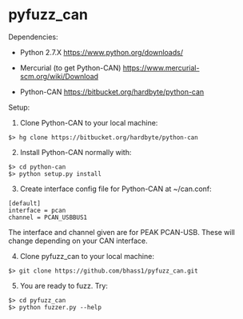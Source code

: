 # pyfuzz_can

Dependencies:
- Python 2.7.X
  https://www.python.org/downloads/
  
- Mercurial (to get Python-CAN)
  https://www.mercurial-scm.org/wiki/Download
  
- Python-CAN 
  https://bitbucket.org/hardbyte/python-can
  
Setup:

1. Clone Python-CAN to your local machine:
  
  `$> hg clone https://bitbucket.org/hardbyte/python-can`
  
2. Install Python-CAN normally with:
  ```
  $> cd python-can
  $> python setup.py install
  ```
  
3. Create interface config file for Python-CAN at ~/can.conf:
  ```
  [default]
  interface = pcan
  channel = PCAN_USBBUS1
  ```
  The interface and channel given are for PEAK PCAN-USB. These will change depending on your CAN interface.
  
4. Clone pyfuzz_can to your local machine:

  `$> git clone https://github.com/bhass1/pyfuzz_can.git`
  
5. You are ready to fuzz. Try:
  ```
  $> cd pyfuzz_can
  $> python fuzzer.py --help
  ```

